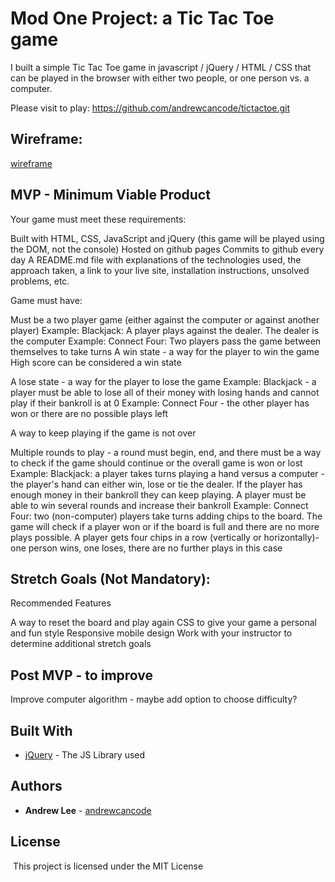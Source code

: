 # Mod One Project: a Tic Tac Toe game

I built a simple Tic Tac Toe game in javascript / jQuery / HTML / CSS that can be played in the browser with either two people, or one person vs. a computer.

Please visit to play: https://github.com/andrewcancode/tictactoe.git

## Wireframe:
[wireframe](wireframe.png)

## MVP - Minimum Viable Product

Your game must meet these requirements:

Built with HTML, CSS, JavaScript and jQuery (this game will be played using the DOM, not the console)
Hosted on github pages
Commits to github every day
A README.md file with explanations of the technologies used, the approach taken, a link to your live site, installation instructions, unsolved problems, etc.

Game must have:

Must be a two player game (either against the computer or against another player)
    Example: Blackjack: A player plays against the dealer. The dealer is the computer
    Example: Connect Four: Two players pass the game between themselves to take turns
A win state - a way for the player to win the game
    High score can be considered a win state

A lose state - a way for the player to lose the game
    Example: Blackjack - a player must be able to lose all of their money with losing hands and cannot play if their bankroll is at 0
    Example: Connect Four - the other player has won or there are no possible plays left

A way to keep playing if the game is not over

Multiple rounds to play - a round must begin, end, and there must be a way to check if the game should continue or the overall game is won or lost
    Example: Blackjack: a player takes turns playing a hand versus a computer - the player's hand can either win, lose or tie the dealer. If the player has enough money in their bankroll they can keep playing. A player must be able to win several rounds and increase their bankroll
    Example: Connect Four: two (non-computer) players take turns adding chips to the board. The game will check if a player won or if the board is full and there are no more plays possible. A player gets four chips in a row (vertically or horizontally)- one person wins, one loses, there are no further plays in this case 

## Stretch Goals (Not Mandatory):
Recommended Features

A way to reset the board and play again 
CSS to give your game a personal and fun style 
Responsive mobile design 
Work with your instructor to determine additional stretch goals

## Post MVP - to improve

Improve computer algorithm - maybe add option to choose difficulty?

## Built With
* [jQuery](https://code.jquery.com/) - The JS Library used

## Authors
* **Andrew Lee** - [andrewcancode](https://github.com/andrewcancode)
​
## License
​
This project is licensed under the MIT License